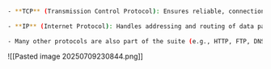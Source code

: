 
```bash

- **TCP** (Transmission Control Protocol): Ensures reliable, connection-based communication.
    
- **IP** (Internet Protocol): Handles addressing and routing of data packets.
    
- Many other protocols are also part of the suite (e.g., HTTP, FTP, DNS).

```


![[Pasted image 20250709230844.png]]                                               